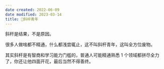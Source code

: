 ```yaml
---
date created: 2022-06-09
date modified: 2023-03-14
title: 🐤斜杆青年
---
```


斜杆是结果，不是原因。

很多人做啥都不精通，什么都浅尝辄止，这不叫斜杆青年，这叫全方位废物。

其实斜杆是有智商和学习能力门槛的，普通人可能精通熟悉 1 个领域都拼尽全力了，你还让他四面开花，最后当然不得善终。
